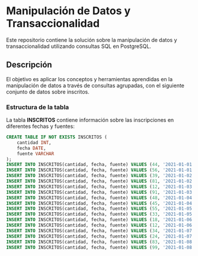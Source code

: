 # Manipulación de Datos y Transaccionalidad

Este repositorio contiene la solución sobre la manipulación de datos y transaccionalidad utilizando consultas SQL en PostgreSQL.

## Descripción

El objetivo es aplicar los conceptos y herramientas aprendidas en la manipulación de datos a través de consultas agrupadas, con el siguiente conjunto de datos sobre inscritos.

### Estructura de la tabla

La tabla **INSCRITOS** contiene información sobre las inscripciones en diferentes fechas y fuentes:

```sql
CREATE TABLE IF NOT EXISTS INSCRITOS (
    cantidad INT,
    fecha DATE,
    fuente VARCHAR
);
INSERT INTO INSCRITOS(cantidad, fecha, fuente) VALUES (44, '2021-01-01', 'Blog');
INSERT INTO INSCRITOS(cantidad, fecha, fuente) VALUES (56, '2021-01-01', 'Página');
INSERT INTO INSCRITOS(cantidad, fecha, fuente) VALUES (39, '2021-01-02', 'Blog');
INSERT INTO INSCRITOS(cantidad, fecha, fuente) VALUES (81, '2021-01-02', 'Página');
INSERT INTO INSCRITOS(cantidad, fecha, fuente) VALUES (12, '2021-01-03', 'Blog');
INSERT INTO INSCRITOS(cantidad, fecha, fuente) VALUES (91, '2021-01-03', 'Página');
INSERT INTO INSCRITOS(cantidad, fecha, fuente) VALUES (48, '2021-01-04', 'Blog');
INSERT INTO INSCRITOS(cantidad, fecha, fuente) VALUES (45, '2021-01-04', 'Página');
INSERT INTO INSCRITOS(cantidad, fecha, fuente) VALUES (55, '2021-01-05', 'Blog');
INSERT INTO INSCRITOS(cantidad, fecha, fuente) VALUES (33, '2021-01-05', 'Página');
INSERT INTO INSCRITOS(cantidad, fecha, fuente) VALUES (18, '2021-01-06', 'Blog');
INSERT INTO INSCRITOS(cantidad, fecha, fuente) VALUES (12, '2021-01-06', 'Página');
INSERT INTO INSCRITOS(cantidad, fecha, fuente) VALUES (34, '2021-01-07', 'Blog');
INSERT INTO INSCRITOS(cantidad, fecha, fuente) VALUES (24, '2021-01-07', 'Página');
INSERT INTO INSCRITOS(cantidad, fecha, fuente) VALUES (83, '2021-01-08', 'Blog');
INSERT INTO INSCRITOS(cantidad, fecha, fuente) VALUES (99, '2021-01-08', 'Página');
```
